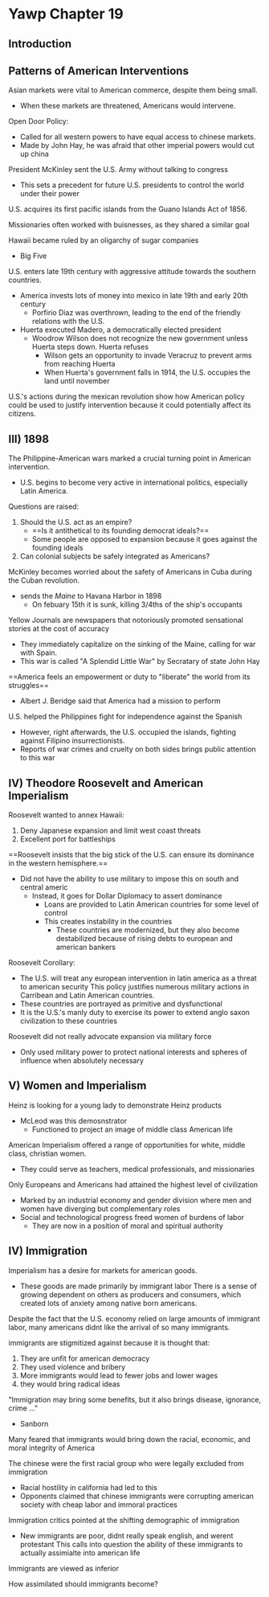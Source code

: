 # Yawp Chapter 19

## Introduction

## Patterns of American Interventions
Asian markets were vital to American commerce, despite them being small.
- When these markets are threatened, Americans would intervene.

Open Door Policy:
- Called for all western powers to have equal access to chinese markets.
- Made by John Hay, he was afraid that other imperial powers would cut up china


President McKinley sent the U.S. Army without talking to congress
- This sets a precedent for future U.S. presidents to control the world under their power

U.S. acquires its first pacific islands from the Guano Islands Act of 1856.

Missionaries often worked with buisnesses, as they shared a similar goal

Hawaii became ruled by an oligarchy of sugar companies
- Big Five

U.S. enters late 19th century with aggressive attitude towards the southern countries.
- America invests lots of money into mexico in late 19th and early 20th century
	- Porfirio Diaz was overthrown, leading to the end of the friendly relations with the U.S.
- Huerta executed Madero, a democratically elected president
	- Woodrow Wilson does not recognize the new government unless Huerta steps down. Huerta refuses
		- Wilson gets an opportunity to invade Veracruz to prevent arms from reaching Huerta
		- When Huerta's government falls in 1914, the U.S. occupies the land until november

U.S.'s actions during the mexican revolution show how American policy could be used to justify intervention because it could potentially affect its citizens.

## III) 1898
The Philippine-American wars marked a crucial turning point in American intervention.
- U.S. begins to become very active in international politics, especially Latin America.

Questions are raised:
1. Should the U.S. act as an empire?
	- ==Is it antithetical to its founding democrat ideals?==
	- Some people are opposed to expansion because it goes against the founding ideals
2. Can colonial subjects be safely integrated as Americans?

McKinley becomes worried about the safety of Americans in Cuba during the Cuban revolution.
- sends the *Maine* to Havana Harbor in 1898
	- On febuary 15th it is sunk, killing 3/4ths of the ship's occupants

Yellow Journals are newspapers that notoriously promoted sensational stories at the cost of accuracy
- They immediately capitalize on the sinking of the Maine, calling for war with Spain.
- This war is called "A Splendid Little War" by Secratary of state John Hay

==America feels an empowerment or duty to "liberate" the world from its struggles==
- Albert J. Beridge said that America had a mission to perform

U.S. helped the Philippines fight for independence against the Spanish
- However, right afterwards, the U.S. occupied the islands, fighting against Filipino insurrectionists.
- Reports of war crimes and cruelty on both sides brings public attention to this war


## IV) Theodore Roosevelt and American Imperialism

Roosevelt wanted to annex Hawaii:
1. Deny Japanese expansion and limit west coast threats
2. Excellent port for battleships

==Roosevelt insists that the big stick of the U.S. can ensure its dominance in the western hemisphere.==
- Did not have the ability to use military to impose this on south and central americ
	- Instead, it goes for Dollar Diplomacy to assert dominance
		- Loans are provided to Latin American countries for some level of control
		- This creates instability in the countries
			- These countries are modernized, but they also become destabilized because of rising debts to european and american bankers

Roosevelt Corollary:
- The U.S. will treat any european intervention in latin america as a threat to american security
This policy justifies numerous military actions in Carribean and Latin American countries.
- These countries are portrayed as primitive and dysfunctional
- It is the U.S.'s manly duty to exercise its power to extend anglo saxon civilization to these countries

Roosevelt did not really advocate expansion via military force
- Only used military power to protect national interests and spheres of influence when absolutely necessary


## V) Women and Imperialism
Heinz is looking for a young lady to demonstrate Heinz products
- McLeod was this demosnstrator
	- Functioned to project an image of middle class American life

American Imperialism offered a range of opportunities for white, middle class, christian women.
- They could serve as teachers, medical professionals, and missionaries

Only Europeans and Americans had attained the highest level of civilization
- Marked by an industrial economy and gender division where men and women have diverging but complementary roles
- Social and technological progress freed women of burdens of labor
	- They are now in a position of moral and spiritual authority

## IV) Immigration
Imperialism has a desire for markets for american goods.
- These goods are made primarily by immigrant labor
There is a sense of growing dependent on others as producers and consumers, which created lots of anxiety among native born americans.

Despite the fact that the U.S. economy relied on large amounts of immigrant labor, many americans didnt like the arrival of so many immigrants.

immigrants are stigmitized against because it is thought that:
1. They are unfit for american democracy
2. They used violence and bribery
3. More immigrants would lead to fewer jobs and lower wages
4. they would bring radical ideas

"Immigration may bring some benefits, but it also brings disease, ignorance, crime ..."
- Sanborn

Many feared that immigrants would bring down the racial, economic, and moral integrity of America

The chinese were the first racial group who were legally excluded from immigration
- Racial hostility in california had led to this
- Opponents claimed that chinese immigrants were corrupting american society with cheap labor and immoral practices

Immigration critics pointed at the shifting demographic of immigration
- New immigrants are poor, didnt really speak english, and werent protestant
This calls into question the ability of these immigrants to actually assimialte into american life

Immigrants are viewed as inferior

How assimilated should immigrants become?